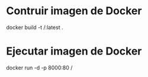 # Contruir imagen de Docker

docker build -t <usuario-de-docker-hub>/<nombre-de-la-imagen>:latest .

# Ejecutar imagen de Docker

docker run -d -p 8000:80 <usuario-de-docker-hub>/<nombre-de-la-imagen>
